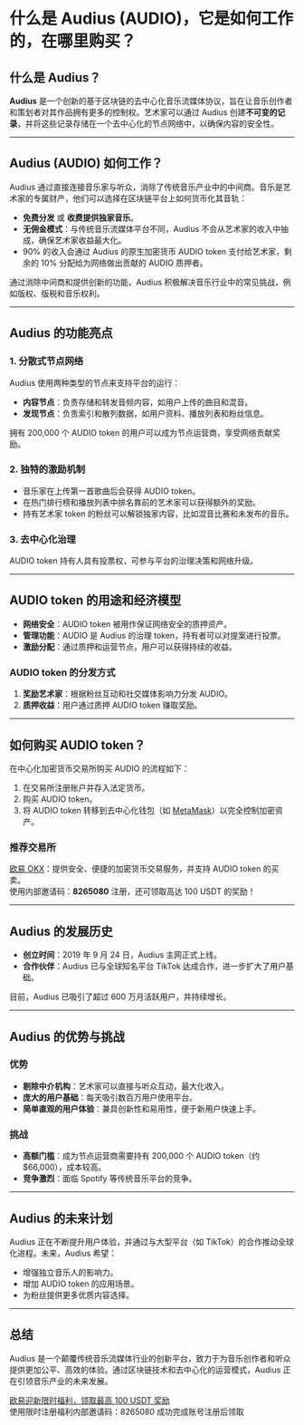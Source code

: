 # 什么是 Audius (AUDIO)，它是如何工作的，在哪里购买？



## 什么是 Audius？

**Audius** 是一个创新的基于区块链的去中心化音乐流媒体协议，旨在让音乐创作者和策划者对其作品拥有更多的控制权。艺术家可以通过 Audius 创建**不可变的记录**，并将这些记录存储在一个去中心化的节点网络中，以确保内容的安全性。

---

## Audius (AUDIO) 如何工作？

Audius 通过直接连接音乐家与听众，消除了传统音乐产业中的中间商。音乐是艺术家的专属财产，他们可以选择在区块链平台上如何货币化其音轨：

- **免费分发** 或 **收费提供独家音乐**。
- **无佣金模式**：与传统音乐流媒体平台不同，Audius 不会从艺术家的收入中抽成，确保艺术家收益最大化。
- 90% 的收入会通过 Audius 的原生加密货币 AUDIO token 支付给艺术家，剩余的 10% 分配给为网络做出贡献的 AUDIO 质押者。

通过消除中间商和提供创新的功能，Audius 积极解决音乐行业中的常见挑战，例如版权、版税和音乐权利。

---

## Audius 的功能亮点

### 1. **分散式节点网络**
Audius 使用两种类型的节点来支持平台的运行：
- **内容节点**：负责存储和转发音频内容，如用户上传的曲目和混音。
- **发现节点**：负责索引和散列数据，如用户资料、播放列表和粉丝信息。

拥有 200,000 个 AUDIO token 的用户可以成为节点运营商，享受网络贡献奖励。

### 2. **独特的激励机制**
- 音乐家在上传第一首歌曲后会获得 AUDIO token。
- 在热门排行榜和播放列表中排名靠前的艺术家可以获得额外的奖励。
- 持有艺术家 token 的粉丝可以解锁独家内容，比如混音比赛和未发布的音乐。

### 3. **去中心化治理**
AUDIO token 持有人具有投票权，可参与平台的治理决策和网络升级。

---

## AUDIO token 的用途和经济模型

- **网络安全**：AUDIO token 被用作保证网络安全的质押资产。
- **管理功能**：AUDIO 是 Audius 的治理 token，持有者可以对提案进行投票。
- **激励分配**：通过质押和运营节点，用户可以获得持续的收益。

### AUDIO token 的分发方式
1. **奖励艺术家**：根据粉丝互动和社交媒体影响力分发 AUDIO。
2. **质押收益**：用户通过质押 AUDIO token 赚取奖励。

---

## 如何购买 AUDIO token？

在中心化加密货币交易所购买 AUDIO 的流程如下：
1. 在交易所注册账户并存入法定货币。
2. 购买 AUDIO token。
3. 将 AUDIO token 转移到去中心化钱包（如 [MetaMask](https://metamask.io/)）以完全控制加密资产。

### 推荐交易所
[欧易 OKX](https://bit.ly/OKXe)：提供安全、便捷的加密货币交易服务，并支持 AUDIO token 的买卖。  
使用内部邀请码：**8265080** 注册，还可领取高达 100 USDT 的奖励！

---

## Audius 的发展历史

- **创立时间**：2019 年 9 月 24 日，Audius 主网正式上线。
- **合作伙伴**：Audius 已与全球知名平台 TikTok 达成合作，进一步扩大了用户基础。

目前，Audius 已吸引了超过 600 万月活跃用户，并持续增长。

---

## Audius 的优势与挑战

### 优势
- **剔除中介机构**：艺术家可以直接与听众互动，最大化收入。
- **庞大的用户基础**：每天吸引数百万用户使用平台。
- **简单直观的用户体验**：兼具创新性和易用性，便于新用户快速上手。

### 挑战
- **高额门槛**：成为节点运营商需要持有 200,000 个 AUDIO token（约 $66,000），成本较高。
- **竞争激烈**：面临 Spotify 等传统音乐平台的竞争。

---

## Audius 的未来计划

Audius 正在不断提升用户体验，并通过与大型平台（如 TikTok）的合作推动全球化进程。未来，Audius 希望：
- 增强独立音乐人的影响力。
- 增加 AUDIO token 的应用场景。
- 为粉丝提供更多优质内容选择。

---

## 总结

Audius 是一个颠覆传统音乐流媒体行业的创新平台，致力于为音乐创作者和听众提供更加公平、高效的体验。通过区块链技术和去中心化的运营模式，Audius 正在引领音乐产业的未来发展。

[欧易迎新限时福利，领取最高 100 USDT 奖励](https://bit.ly/OKXe)  
使用限时注册福利内部邀请码：8265080 成功完成账号注册后领取
